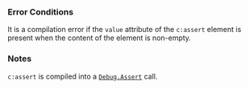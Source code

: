 
### Error Conditions

 It is a compilation error if the `value` attribute of the `c:assert` element is present when the content of the element is non-empty.

### Notes

`c:assert` is compiled into a [`Debug.Assert`](https://msdn.microsoft.com/en-us/library/e63efys0) call.
